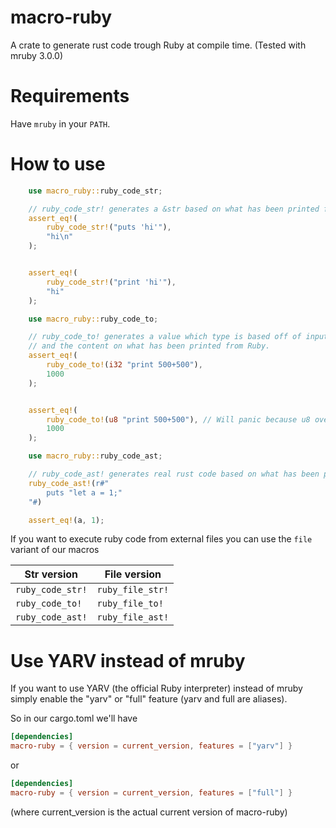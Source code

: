 # macro-ruby
A crate to generate rust code trough Ruby at compile time.
(Tested with mruby 3.0.0)

# Requirements
Have `mruby` in your `PATH`.

# How to use

```rust
    use macro_ruby::ruby_code_str;

    // ruby_code_str! generates a &str based on what has been printed from Ruby.
    assert_eq!(
        ruby_code_str!("puts 'hi'"),
        "hi\n"
    );


    assert_eq!(
        ruby_code_str!("print 'hi'"),
        "hi"
    );
```

```rust
    use macro_ruby::ruby_code_to;

    // ruby_code_to! generates a value which type is based off of input
    // and the content on what has been printed from Ruby.
    assert_eq!(
        ruby_code_to!(i32 "print 500+500"),
        1000
    );


    assert_eq!(
        ruby_code_to!(u8 "print 500+500"), // Will panic because u8 overflows
        1000
    );
```

```rust
    use macro_ruby::ruby_code_ast;

    // ruby_code_ast! generates real rust code based on what has been printed
    ruby_code_ast!(r#"
        puts "let a = 1;"
    "#)

    assert_eq!(a, 1);
```

If you want to execute ruby code from external files you can use the `file` variant of our macros

| Str version | File version |
| --- | --- |
| `ruby_code_str!` | `ruby_file_str!` |
| `ruby_code_to!` | `ruby_file_to!` |
| `ruby_code_ast!` | `ruby_file_ast!` |

# Use YARV instead of mruby
If you want to use YARV (the official Ruby interpreter) instead of mruby
simply enable the "yarv" or "full" feature (yarv and full are aliases).


So in our cargo.toml we'll have
```toml
[dependencies]
macro-ruby = { version = current_version, features = ["yarv"] }
```
or
```toml
[dependencies]
macro-ruby = { version = current_version, features = ["full"] }
```
(where current_version is the actual current version of macro-ruby)
